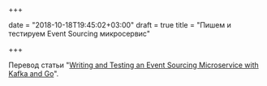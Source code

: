 +++

date = "2018-10-18T19:45:02+03:00"
draft = true
title = "Пишем и тестируем Event Sourcing микросервис"

+++

Перевод статьи "[Writing and Testing an Event Sourcing Microservice with Kafka and Go](https://semaphoreci.com/community/tutorials/writing-and-testing-an-event-sourcing-microservice-with-kafka-and-go)".